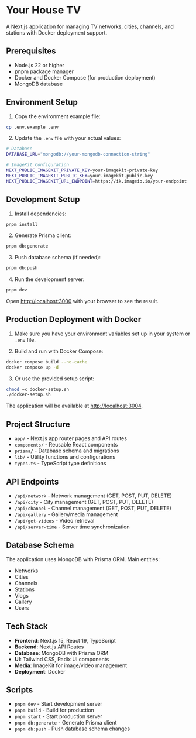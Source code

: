# Your House TV

A Next.js application for managing TV networks, cities, channels, and stations with Docker deployment support.

## Prerequisites

- Node.js 22 or higher
- pnpm package manager
- Docker and Docker Compose (for production deployment)
- MongoDB database

## Environment Setup

1. Copy the environment example file:

```bash
cp .env.example .env
```

2. Update the `.env` file with your actual values:

```bash
# Database
DATABASE_URL="mongodb://your-mongodb-connection-string"

# ImageKit Configuration
NEXT_PUBLIC_IMAGEKIT_PRIVATE_KEY=your-imagekit-private-key
NEXT_PUBLIC_IMAGEKIT_PUBLIC_KEY=your-imagekit-public-key
NEXT_PUBLIC_IMAGEKIT_URL_ENDPOINT=https://ik.imageio.io/your-endpoint
```

## Development Setup

1. Install dependencies:

```bash
pnpm install
```

2. Generate Prisma client:

```bash
pnpm db:generate
```

3. Push database schema (if needed):

```bash
pnpm db:push
```

4. Run the development server:

```bash
pnpm dev
```

Open [http://localhost:3000](http://localhost:3000) with your browser to see the result.

## Production Deployment with Docker

1. Make sure you have your environment variables set up in your system or `.env` file.

2. Build and run with Docker Compose:

```bash
docker compose build --no-cache
docker compose up -d
```

3. Or use the provided setup script:

```bash
chmod +x docker-setup.sh
./docker-setup.sh
```

The application will be available at [http://localhost:3004](http://localhost:3004).

## Project Structure

- `app/` - Next.js app router pages and API routes
- `components/` - Reusable React components
- `prisma/` - Database schema and migrations
- `lib/` - Utility functions and configurations
- `types.ts` - TypeScript type definitions

## API Endpoints

- `/api/network` - Network management (GET, POST, PUT, DELETE)
- `/api/city` - City management (GET, POST, PUT, DELETE)
- `/api/channel` - Channel management (GET, POST, PUT, DELETE)
- `/api/gallery` - Gallery/media management
- `/api/get-videos` - Video retrieval
- `/api/server-time` - Server time synchronization

## Database Schema

The application uses MongoDB with Prisma ORM. Main entities:

- Networks
- Cities
- Channels
- Stations
- Vlogs
- Gallery
- Users

## Tech Stack

- **Frontend**: Next.js 15, React 19, TypeScript
- **Backend**: Next.js API Routes
- **Database**: MongoDB with Prisma ORM
- **UI**: Tailwind CSS, Radix UI components
- **Media**: ImageKit for image/video management
- **Deployment**: Docker

## Scripts

- `pnpm dev` - Start development server
- `pnpm build` - Build for production
- `pnpm start` - Start production server
- `pnpm db:generate` - Generate Prisma client
- `pnpm db:push` - Push database schema changes
